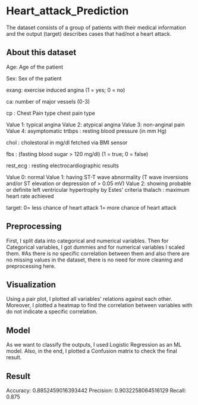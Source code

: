 # Heart_attack_Prediction
The dataset consists of a group of patients with their medical information and the output (target) describes cases that had/not a heart attack.

## About this dataset
Age: Age of the patient

Sex: Sex of the patient

exang: exercise induced angina (1 = yes; 0 = no)

ca: number of major vessels (0-3)

cp : Chest Pain type chest pain type

Value 1: typical angina
Value 2: atypical angina
Value 3: non-anginal pain
Value 4: asymptomatic
trtbps : resting blood pressure (in mm Hg)

chol : cholestoral in mg/dl fetched via BMI sensor

fbs : (fasting blood sugar > 120 mg/dl) (1 = true; 0 = false)

rest_ecg : resting electrocardiographic results

Value 0: normal
Value 1: having ST-T wave abnormality (T wave inversions and/or ST elevation or depression of > 0.05 mV)
Value 2: showing probable or definite left ventricular hypertrophy by Estes' criteria
thalach : maximum heart rate achieved

target: 0= less chance of heart attack 1= more chance of heart attack

## Preprocessing
First, I split data into categorical and numerical variables. Then for Categorical variables, I got dummies and for numerical variables I scaled them. #As there is no specific correlation between them and also there are no missing values in the dataset, there is no need for more cleaning and preprocessing here.

## Visualization
Using a pair plot, I plotted all variables' relations against each other. Moreover, I plotted a heatmap to find the correlation between variables with do not indicate a specific correlation.

## Model
As we want to classify the outputs, I used Logistic Regression as an ML model. Also, in the end, I plotted a Confusion matrix to check the final result.

## Result
Accuracy: 0.8852459016393442
Precision: 0.9032258064516129
Recall: 0.875
